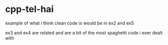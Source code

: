 # cpp-tel-hai

example of what i think clean code is would be in ex2 and ex5

ex3 and ex4 are related and are a bit of the most spaghetti code i ever dealt with
